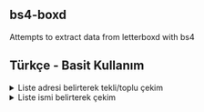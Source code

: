 ## bs4-boxd
Attempts to extract data from letterboxd with bs4

## Türkçe - Basit Kullanım
<details><summary>Liste adresi belirterek tekli/toplu çekim</summary>
Liste adreslerinı tanımla, her yeni adres için enter'ı tuşla:
<br><code>[>]: https://letterboxd.com/crew/list/best-movie-posters-of-2021/</code>
<br><code>[>]: https://letterboxd.com/crew/list/2021-most-popular-films-by-bipoc-directors/</code>
<br><code>[>]: https://letterboxd.com/crew/list/drawn-into-2022-ten-animated-features-to/</code>
<br>Listeleriniz tükendiğinde son girişe "." gönderin. Veya son liste adresinizin sonunda "." kullanın:
<br><code>[>]: .</code> 
<br><code>[>]: https://letterboxd.com/crew/list/drawn-into-2022-ten-animated-features-to/.</code>
<br>Belirttiğiniz listelerin otomatik olarak onaylanması için ".." çift nokta kullanabilirsiniz:
<br><code>[>]: ..</code>
<br><code>[>]: https://letterboxd.com/crew/list/drawn-into-2022-ten-animated-features-to/..</code>
</details>

<details><summary>Liste ismi belirterek çekim</summary>
Liste arama modunu kullanabilmek için girişiniz "?" soru işaretiyle başlamalıdır.
<br>Sonrasında gelen yazı aramak istediğiniz parametre olmalıdır örneğin "Crime Movies" veya "Samurai Movies" gibi.
<br>Örnek bir sorgu:
<br><code>[>]: ?crime movies</code> Tüm crime movies içeren listeleri bulacak ve çekim listesine eklemeyece devam edecektir.
<br><code>[>]: ?crime movies!10</code> Burada "!" ünlem belirterek sonrasında çekim sınırını belirledik. İlk 10 liste olarak ayarlandı.
<br><code>[>]: ?crime movies!10.</code> Eğer bir sorgu sonunda "." nokta kullanacak olursanız eklenen listelerin tümünü otomatik onaylayacaktır.
</details
